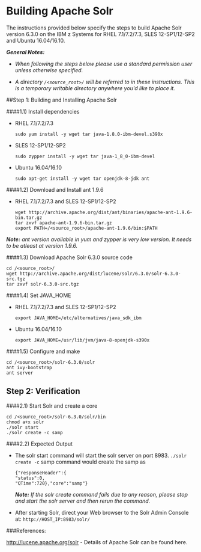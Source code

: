 # Building Apache Solr
The instructions provided below specify the steps to build Apache Solr version 6.3.0 on the IBM z Systems for RHEL 7.1/7.2/7.3, SLES 12-SP1/12-SP2 and Ubuntu 16.04/16.10.

_**General Notes:**_ 	

* _When following the steps below please use a standard permission user unless otherwise specified._
	 
* _A directory `/<source_root>/` will be referred to in these instructions. This is a temporary writable directory anywhere you'd like to place it._

##Step 1: Building and Installing Apache Solr

####1.1) Install dependencies  

* RHEL 7.1/7.2/7.3
  ```shell
  sudo yum install -y wget tar java-1.8.0-ibm-devel.s390x
  ```

* SLES 12-SP1/12-SP2
  ```shell
  sudo zypper install -y wget tar java-1_8_0-ibm-devel
  ```

* Ubuntu 16.04/16.10
  ```shell
  sudo apt-get install -y wget tar openjdk-8-jdk ant
  ```
  
####1.2) Download and Install ant 1.9.6 
* RHEL 7.1/7.2/7.3 and SLES 12-SP1/12-SP2

  ```
  wget http://archive.apache.org/dist/ant/binaries/apache-ant-1.9.6-bin.tar.gz
  tar zxvf apache-ant-1.9.6-bin.tar.gz
  export PATH=/<source_root>/apache-ant-1.9.6/bin:$PATH
  ```
_**Note:** ant version available in yum and zypper is very low version. It needs to be atleast at version 1.9.6._  

####1.3) Download Apache Solr 6.3.0 source code

  ```shell
  cd /<source_root>/
  wget http://archive.apache.org/dist/lucene/solr/6.3.0/solr-6.3.0-src.tgz
  tar zxvf solr-6.3.0-src.tgz
  ```
####1.4) Set JAVA_HOME

* RHEL 7.1/7.2/7.3 and SLES 12-SP1/12-SP2 

  ```shell
  export JAVA_HOME=/etc/alternatives/java_sdk_ibm
  ```
* Ubuntu 16.04/16.10

  ```shell
  export JAVA_HOME=/usr/lib/jvm/java-8-openjdk-s390x
  ```
  
####1.5) Configure and make
  ```shell
  cd /<source_root>/solr-6.3.0/solr
  ant ivy-bootstrap
  ant server
  ```

## Step 2: Verification 

####2.1) Start Solr and create a core
  ```shell
  cd /<source_root>/solr-6.3.0/solr/bin
  chmod a+x solr
  ./solr start
  ./solr create -c samp
  ```

####2.2) Expected Output 
* The solr start command will start the solr server on port 8983. `./solr create -c` samp command would create the samp as
  
  ```
  {"responseHeader":{
  "status":0,
  "QTime":720},"core":"samp"}
  ```

  _**Note:** If the solr create command fails due to any reason, please stop and start the solr server and then rerun the command._ 

* After starting Solr, direct your Web browser to the Solr Admin Console at: `http://HOST_IP:8983/solr/` 

###References:

http://lucene.apache.org/solr - Details of Apache Solr can be found here.
